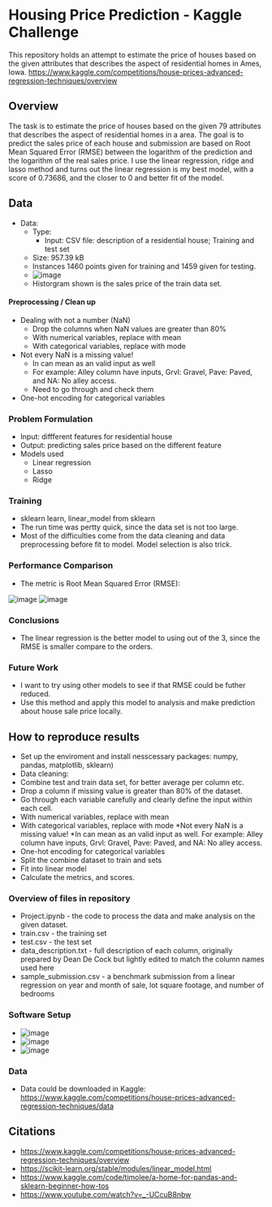 # Housing Price Prediction - Kaggle Challenge

This repository holds an attempt to estimate the price of houses based on the given attributes that describes the aspect of residential homes in Ames, Iowa. https://www.kaggle.com/competitions/house-prices-advanced-regression-techniques/overview

## Overview
The task is to estimate the price of houses based on the given 79 attributes that describes the aspect of residential homes in a area. The goal is to predict the sales price of each house and submission are based on Root Mean Squared Error (RMSE) between the logarithm of the prediction and the logarithm of the real sales price. I use the linear regression, ridge and lasso method and turns out the linear regression is my best model, with a score of 0.73686, and the closer to 0 and better fit of the model.

## Data
* Data:
  * Type: 
    * Input: CSV file: description of a residential house; Training and test set
  * Size: 957.39 kB
  * Instances 1460 points given for training and 1459 given for testing.
  * ![image](https://user-images.githubusercontent.com/89665013/207676429-4538c529-23a3-4e04-8bd2-910d1318254c.png)
   * Historgram shown is the sales price of the train data set.

#### Preprocessing / Clean up

* Dealing with not a number (NaN)
  * Drop the columns when NaN values are greater than 80%
  * With numerical variables, replace with mean
  * With categorical variables, replace with mode
* Not every NaN is a missing value! 
  * In can mean as an valid input as well
  * For example: Alley column have inputs, Grvl: Gravel, Pave: Paved, and NA: No alley access.
  * Need to go through and check them 
* One-hot encoding for categorical variables

### Problem Formulation

  * Input: diffferent features for residential house
  * Output: predicting sales price based on the different feature
  * Models used
    * Linear regression
    * Lasso
    * Ridge

### Training

  * sklearn learn, linear_model from sklearn
  * The run time was pertty quick, since the data set is not too large. 
  * Most of the difficulties come from the data cleaning and data preprocessing before fit to model. Model selection is also trick.
  
  
### Performance Comparison

* The metric is Root Mean Squared Error (RMSE):

![image](https://user-images.githubusercontent.com/89665013/207662557-01cb0b57-6774-48c4-ba21-63685aebf0b0.png)
![image](https://user-images.githubusercontent.com/89665013/207692121-30d2a03c-bdf1-4826-8c25-8107686eaf7d.png)

### Conclusions

* The linear regression is the better model to using out of the 3, since the RMSE is smaller compare to the orders.

### Future Work

* I want to try using other models to see if that RMSE could be futher reduced.
* Use this method and apply this model to analysis and make prediction about house sale price locally.

## How to reproduce results

* Set up the enviroment and install nesscessary packages: numpy, pandas, matplotlib, sklearn)
* Data cleaning:
 * Combine test and train data set, for better average per column etc.
 * Drop a column if missing value is greater than 80% of the dataset.
 * Go through each variable carefully and clearly define the input within each cell.
  * With numerical variables, replace with mean
  * With categorical variables, replace with mode
 *Not every NaN is a missing value! 
  *In can mean as an valid input as well. For example: Alley column have inputs, Grvl: Gravel, Pave: Paved, and NA: No alley access.
* One-hot encoding for categorical variables
* Split the combine dataset to train and sets
* Fit into linear model
* Calculate the metrics, and scores.

### Overview of files in repository

* Project.ipynb - the code to process the data and make analysis on the given dataset.
* train.csv - the training set
* test.csv - the test set
* data_description.txt - full description of each column, originally prepared by Dean De Cock but lightly edited to match the column names used here
* sample_submission.csv - a benchmark submission from a linear regression on year and month of sale, lot square footage, and number of bedrooms

### Software Setup
* ![image](https://user-images.githubusercontent.com/89665013/207668164-72b2955b-dafe-4d47-9c3f-80a7bc211b13.png)
* ![image](https://user-images.githubusercontent.com/89665013/207668256-03900f55-f810-4d8f-a9ea-2ce81f43af1e.png)
* ![image](https://user-images.githubusercontent.com/89665013/207668382-2bdbcf18-8fda-4fe1-b92a-8ff1a80ace90.png)

### Data

* Data could be downloaded in Kaggle: https://www.kaggle.com/competitions/house-prices-advanced-regression-techniques/data


## Citations

* https://www.kaggle.com/competitions/house-prices-advanced-regression-techniques/overview
* https://scikit-learn.org/stable/modules/linear_model.html
* https://www.kaggle.com/code/timolee/a-home-for-pandas-and-sklearn-beginner-how-tos
* https://www.youtube.com/watch?v=_-UCcuB8nbw
